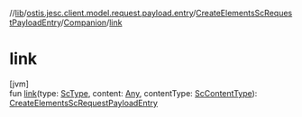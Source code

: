 //[lib](../../../../index.md)/[ostis.jesc.client.model.request.payload.entry](../../index.md)/[CreateElementsScRequestPayloadEntry](../index.md)/[Companion](index.md)/[link](link.md)

# link

[jvm]\
fun [link](link.md)(type: [ScType](../../../ostis.jesc.client.model.type/-sc-type/index.md), content: [Any](https://kotlinlang.org/api/latest/jvm/stdlib/kotlin/-any/index.html), contentType: [ScContentType](../../-sc-content-type/index.md)): [CreateElementsScRequestPayloadEntry](../index.md)
